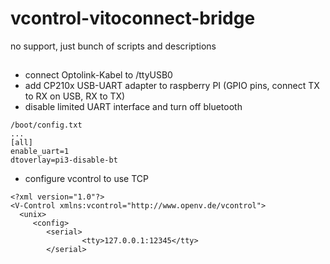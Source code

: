 # vcontrol-vitoconnect-bridge

no support, just bunch of scripts and descriptions

## 
* connect Optolink-Kabel to /ttyUSB0
* add CP210x USB-UART adapter to raspberry PI (GPIO pins, connect TX to RX on USB, RX to TX)
* disable limited UART interface and turn off bluetooth
```
/boot/config.txt
...
[all]
enable_uart=1
dtoverlay=pi3-disable-bt
```
* configure vcontrol to use TCP
```
<?xml version="1.0"?>
<V-Control xmlns:vcontrol="http://www.openv.de/vcontrol">
  <unix>
     <config>
        <serial>
                <tty>127.0.0.1:12345</tty>
        </serial>
```
